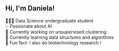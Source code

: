 ## Hi, I'm Daniela!

 👩🏻‍💻 Data Science undergraduate student <br>
 💡 Passionate about AI <br>
 🚀 Currently working on unsupervised clustering <br>
 🧠 Currently learning data structures and algorithms <br>
 🌱 Fun fact: I also do biotechnology research ! <br>

